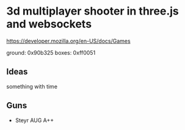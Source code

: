 # 3d multiplayer shooter in three.js and websockets

https://developer.mozilla.org/en-US/docs/Games



ground: 0x90b325
boxes: 0xff0051

## Ideas

something with time

## Guns
* Steyr AUG A++



